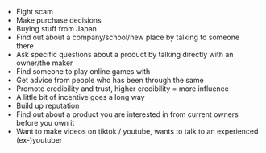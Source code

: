 - Fight scam
- Make purchase decisions
- Buying stuff from Japan
- Find out about a company/school/new place by talking to someone there
- Ask specific questions about a product by talking directly with an owner/the maker
- Find someone to play online games with
- Get advice from people who has been through the same
- Promote credibility and trust, higher credibility = more influence
- A little bit of incentive goes a long way
- Build up reputation
- Find out about a product you are interested in from current owners before you own it
- Want to make videos on tiktok / youtube, wants to talk to an experienced (ex-)youtuber